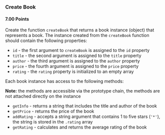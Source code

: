 ### Create Book

#### 7.00 Points

Create the function `createBook` that returns a book instance (object) that represents a book. The instance created from the `createBook` function should contain the following properties:

- `id` - the first argument to `createBook` is assigned to the `id` property
- `title` - the second argument is assigned to the `title` property
- `author` - the third argument is assigned to the `author` property
- `price` - the fourth argument is assigned to the `price` property
- `rating` - the `rating` property is initialized to an empty array

Each book instance has access to the following methods:

**Note:** the methods are accessible via the prototype chain, the methods are not attached directly on the instance

- `getInfo` - returns a string that includes the title and author of the book
- `getPrice` - returns the price of the book
- `addRating` - accepts a string argument that contains 1 to five stars (`'*'`), the string is stored in the `.rating` array
- `getRating` - calculates and returns the average rating of the book
